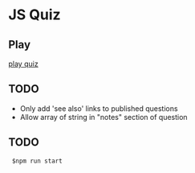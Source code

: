 # JS Quiz

## Play
 [play quiz](https://asalga.github.io/js-quiz/)

## TODO

 - Only add 'see also' links to published questions
 - Allow array of string in "notes" section of question

## TODO

```
 $npm run start

```
